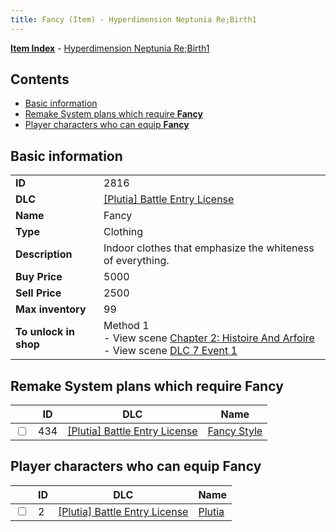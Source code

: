 ```yaml
---
title: Fancy (Item) - Hyperdimension Neptunia Re;Birth1
---
```


[**Item Index**](/neptunia/rb1/item/index.html) - [Hyperdimension Neptunia Re;Birth1](/neptunia/rb1)

## Contents

- [Basic information](#basic-information)
- [Remake System plans which require **Fancy**](#remake-system-plans-which-require-fancy)
- [Player characters who can equip **Fancy**](#player-characters-who-can-equip-fancy)
## Basic information

|   |   |
| -- | -- |
| **ID** | 2816 |
| **DLC** | [[Plutia] Battle Entry License](/neptunia/rb1/dlc/7-plutia.html) |
| **Name** | Fancy |
| **Type** | Clothing |
| **Description** | Indoor clothes that emphasize the whiteness of everything. |
| **Buy Price** | 5000 |
| **Sell Price** | 2500 |
| **Max inventory** | 99 |
| **To unlock in shop** | Method 1<br />- View scene [Chapter 2: Histoire And Arfoire](/neptunia/rb1/scene/1-201-chapter-2-histoire-and-arfoire.html)<br />- View scene [DLC 7 Event 1](/neptunia/rb1/scene/7-5010-dlc-7-event-1.html) |


## Remake System plans which require **Fancy**

|    | ID | DLC | Name |
| -- | -- | --- | ---- |
| <input type="checkbox" id="rb1-quest-7-434" class="trackbox" /> | 434 | [[Plutia] Battle Entry License](/neptunia/rb1/dlc/7-plutia.html) | [Fancy Style](/neptunia/rb1/quest/7-434-fancy-style.html) |


## Player characters who can equip **Fancy**

|    | ID | DLC | Name |
| -- | -- | --- | ---- |
| <input type="checkbox" id="rb1-player-7-2" class="trackbox" /> | 2 | [[Plutia] Battle Entry License](/neptunia/rb1/dlc/7-plutia.html) | [Plutia](/neptunia/rb1/player/7-2-plutia.html) |
